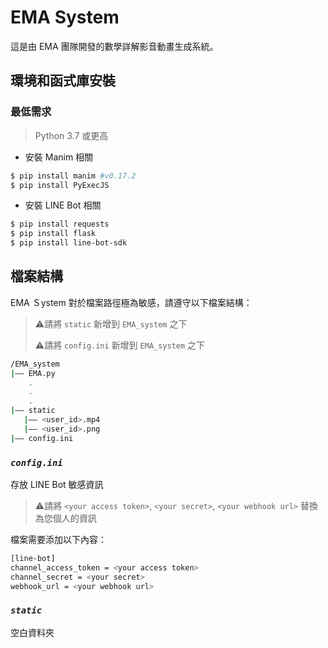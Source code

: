 # EMA System
這是由 EMA 團隊開發的數學詳解影音動畫生成系統。

## 環境和函式庫安裝
### 最低需求
> Python 3.7 或更高

* 安裝 Manim 相關

```sh
$ pip install manim #v0.17.2
$ pip install PyExecJS
```
* 安裝 LINE Bot 相關
```sh
$ pip install requests
$ pip install flask
$ pip install line-bot-sdk
```

## 檔案結構
EMA Ｓystem 對於檔案路徑極為敏感，請遵守以下檔案結構：
> ⚠️請將 `static` 新增到 `EMA_system` 之下
>
> ⚠️請將 `config.ini` 新增到 `EMA_system` 之下

```sh
/EMA_system
|—— EMA.py
    .
    .
    .
|—— static
   |—— <user_id>.mp4
   |—— <user_id>.png
|—— config.ini
```

### _`config.ini`_

存放 LINE Bot 敏感資訊
> ⚠️請將 `<your access token>`, `<your secret>`, `<your webhook url>` 替換為您個人的資訊

檔案需要添加以下內容：
```sh
[line-bot]
channel_access_token = <your access token> 
channel_secret = <your secret>
webhook_url = <your webhook url>
```

### _`static`_
空白資料夾
